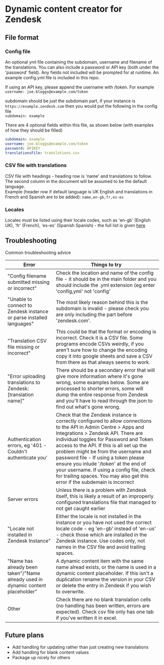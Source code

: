 # Dynamic content creator for Zendesk

## File format

### Config file

An optional yml file containing the subdomain, username and filename of the translations. You can also include a password or API key (both under the 'password' field). Any fields not included will be prompted for at runtime. An example config.yml file is included in this repo.

If using an API key, please append the username with /token. For example  
 `username: joe.bloggs@example.com/token`

subdomain should be just the subdomain part, if your instance is `https://example.zendesk.com` then you would put the following in the config file  
`subdomain: example`

There are 4 optional fields within this file, as shown below (with examples of how they should be filled)

```yml
subdomain: example
username: joe.bloggs@example.com/token
password: APIKEY
translationsFile: translations.csv
```

### CSV file with translations

CSV file with headings - heading row is 'name' and translations to follow. The second column in the document will be assumed to be the default language.  
Example (header row if default language is UK English and translations in French and Spanish are to be added): `name,en-gb,fr,es-es`

### Locales

Locales must be listed using their locale codes, such as 'en-gb' (English UK), 'fr' (French), 'es-es' (Spanish Spanish) - the full list is given [here](https://support.zendesk.com/hc/en-us/articles/4408821324826-Zendesk-language-support-by-product)

## Troubleshooting

Common troubleshooting advice

|Error | Things to try|
--- | ---
|"Config filename submitted missing or incorrect" | Check the location and name of the config file - it should be in the main folder and you should include the .yml extension (eg enter 'config,yml' not 'config'|
| "Unable to connect to Zendesk instance or parse installed languages" | The most likely reason behind this is the subdomain is invalid - please check you are only including the part before 'zendesk.com'. |
| "Translation CSV file missing or incorrect" | This could be that the format or encoding is incorrect. Check it is a CSV file. Some programs encode CSVs weirdly, if you aren't sure how to change the encoding copy it into google sheets and save a CSV from there as that always seems to work. |
| "Error uploading translations to Zendesk: [translation name]" | There should be a secondary error that will give more information where it's gone wrong, some examples below. Some are processed to shorter errors, some will dump the entire response from Zendesk and you'll have to read through the json to find out what's gone wrong. |
| Authentication errors, eg '401 - Couldn't authenticate you' | Check that the Zendesk instance is correctly configured to allow connections to the API in Admin Centre > Apps and Integrations > Zendesk API. There are individual toggles for Password and Token access to the API. If this is all set up the problem might be from the username and password file - If using a token please ensure you inlude '/token' at the end of your username. If using a config file, check for trailing spaces. You may also get this error if the subdemain is incorrect |
| Server errors | Unless there is a problem with Zendesk itself, this is likely a result of an improperly configured translations file that managed to not get caught earlier |
| "Locale not installed in Zendesk Instance" | Either the locale is not installed in the instance or you have not used the correct locale code - eg 'en-gb' instead of 'en-us' - check those which are installed in the Zendesk instance. Use codes only, not names in the CSV file and avoid trailing spaces.|
| "Name has already been taken"/"Name already used in dynamic content placeholder" | A dynamic content item with the same name alread exists, or the name is used in a dynamic content placeholder. If this isn't a duplication rename the version in your CSV or delete the entry in Zendesk if you wish to overwrite.|
| Other | Check there are no blank translation cells (no handling has been written, errors are expected). Check csv file only has one tab if you've written it in excel.

## Future plans

- Add handling for updating rather than just creating new translations
- Add handling for blank content values
- Package up nicely for others
